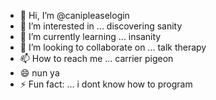 - 👋 Hi, I’m @canipleaselogin
- 👀 I’m interested in ... discovering sanity
- 🌱 I’m currently learning ... insanity
- 💞️ I’m looking to collaborate on ... talk therapy
- 📫 How to reach me ... carrier pigeon 
- 😄 nun ya
- ⚡ Fun fact: ... i dont know how to program

<!---
canipleaselogin/canipleaselogin is a ✨ special ✨ repository because its `README.md` (this file) appears on your GitHub profile.
You can click the Preview link to take a look at your changes.
--->
